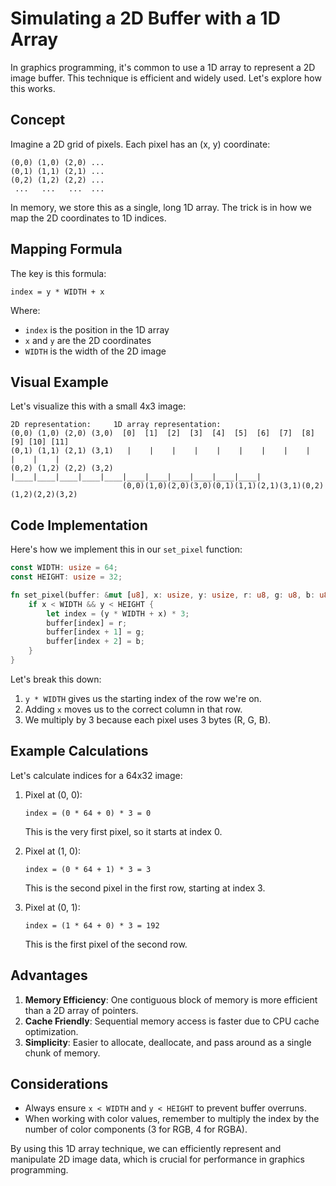 # Simulating a 2D Buffer with a 1D Array

In graphics programming, it's common to use a 1D array to represent a 2D image buffer. This technique is efficient and widely used. Let's explore how this works.

## Concept

Imagine a 2D grid of pixels. Each pixel has an (x, y) coordinate:

```
(0,0) (1,0) (2,0) ...
(0,1) (1,1) (2,1) ...
(0,2) (1,2) (2,2) ...
 ...   ...   ...  ...
```

In memory, we store this as a single, long 1D array. The trick is in how we map the 2D coordinates to 1D indices.

## Mapping Formula

The key is this formula:

```
index = y * WIDTH + x
```

Where:
- `index` is the position in the 1D array
- `x` and `y` are the 2D coordinates
- `WIDTH` is the width of the 2D image

## Visual Example

Let's visualize this with a small 4x3 image:

```
2D representation:     1D array representation:
(0,0) (1,0) (2,0) (3,0)  [0]  [1]  [2]  [3]  [4]  [5]  [6]  [7]  [8]  [9] [10] [11]
(0,1) (1,1) (2,1) (3,1)   |    |    |    |    |    |    |    |    |    |    |    |
(0,2) (1,2) (2,2) (3,2)   |____|____|____|____|____|____|____|____|____|____|____|
                         (0,0)(1,0)(2,0)(3,0)(0,1)(1,1)(2,1)(3,1)(0,2)(1,2)(2,2)(3,2)
```

## Code Implementation

Here's how we implement this in our `set_pixel` function:

```rust
const WIDTH: usize = 64;
const HEIGHT: usize = 32;

fn set_pixel(buffer: &mut [u8], x: usize, y: usize, r: u8, g: u8, b: u8) {
    if x < WIDTH && y < HEIGHT {
        let index = (y * WIDTH + x) * 3;
        buffer[index] = r;
        buffer[index + 1] = g;
        buffer[index + 2] = b;
    }
}
```

Let's break this down:

1. `y * WIDTH` gives us the starting index of the row we're on.
2. Adding `x` moves us to the correct column in that row.
3. We multiply by 3 because each pixel uses 3 bytes (R, G, B).

## Example Calculations

Let's calculate indices for a 64x32 image:

1. Pixel at (0, 0):
   ```
   index = (0 * 64 + 0) * 3 = 0
   ```
   This is the very first pixel, so it starts at index 0.

2. Pixel at (1, 0):
   ```
   index = (0 * 64 + 1) * 3 = 3
   ```
   This is the second pixel in the first row, starting at index 3.

3. Pixel at (0, 1):
   ```
   index = (1 * 64 + 0) * 3 = 192
   ```
   This is the first pixel of the second row.

## Advantages

1. **Memory Efficiency**: One contiguous block of memory is more efficient than a 2D array of pointers.
2. **Cache Friendly**: Sequential memory access is faster due to CPU cache optimization.
3. **Simplicity**: Easier to allocate, deallocate, and pass around as a single chunk of memory.

## Considerations

- Always ensure `x < WIDTH` and `y < HEIGHT` to prevent buffer overruns.
- When working with color values, remember to multiply the index by the number of color components (3 for RGB, 4 for RGBA).

By using this 1D array technique, we can efficiently represent and manipulate 2D image data, which is crucial for performance in graphics programming.
